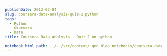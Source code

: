 ```yaml
---
publishDate: 2013-02-04
slug: coursera-data-analysis-quiz-2-python
tags:
  - Python
  - Coursera
  - Data
title: Coursera Data Analysis - Quiz 2 on python

notebook_html_path: ../../src/content/_gen_blog_notebooks/coursera-data-analysis-quiz-2-python.html
---
```

